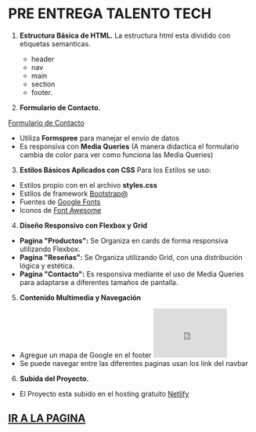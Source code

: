 # PRE ENTREGA TALENTO TECH

1. **Estructura Básica de HTML.**
    La estructura html esta dividido con etiquetas semanticas.
     - header
     - nav
     - main
     - section
     - footer.

2. **Formulario de Contacto.**

[Formulario de Contacto](https://storev1talentotech.netlify.app/pages/formulario)

- Utiliza **Formspree** para manejar el envio de datos
- Es responsiva con **Media Queries** (A manera didactica el formulario cambia de color para ver como funciona las Media Queries)



3. **Estilos Básicos Aplicados con CSS**
Para los Estilos se uso:
- Estilos propio con en el archivo **styles.css**
- Estilos de  framework [Bootstrap@](https://getbootstrap.com/)
- Fuentes de [Google Fonts](https://fonts.google.com/)
- Iconos de [Font Awesome](https://fontawesome.com/)

4. **Diseño Responsivo con Flexbox y Grid**
- **Pagina "Productos":**  Se Organiza en cards de forma responsiva utilizando Flexbox.
- **Pagina "Reseñas":** Se Organiza utilizando Grid, con una distribución lógica y estética.
- **Pagina "Contacto":** Es responsiva mediante el uso de Media Queries para adaptarse a diferentes tamaños de pantalla.

5. **Contenido Multimedia y Navegación**
- Agregue un mapa de Google en el footer
    <iframe src="https://www.google.com/maps/embed?pb=!1m18!1m12!1m3!1d3284.0167125041007!2d-58.3815704!3d-34.603738899999996!2m3!1f0!2f0!3f0!3m2!1i1024!2i768!4f13.1!3m3!1m2!1s0x4aa9f0a6da5edb%3A0x11bead4e234e558b!2sObelisco!5e0!3m2!1ses!2sar!4v1731539226475!5m2!1ses!2sar" width="150" height="100" style="border:0;" allowfullscreen="" loading="lazy" referrerpolicy="no-referrer-when-downgrade"></iframe>
- Se puede navegar entre las diferentes paginas usan los link del navbar
6. **Subida del Proyecto.**
- El Proyecto esta subido en el hosting gratuito [Netlify](https://www.netlify.com/)

## [IR A LA PAGINA](https://storev1talentotech.netlify.app/)